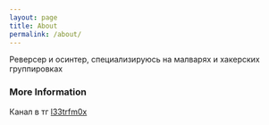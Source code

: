 ```yaml
---
layout: page
title: About
permalink: /about/
---
```


Реверсер и осинтер, специализируюсь на малварях и хакерских группировках

### More Information

Канал в тг [l33trfm0x](https://t.me/+xfJCwAGSwAcyOWMy)



